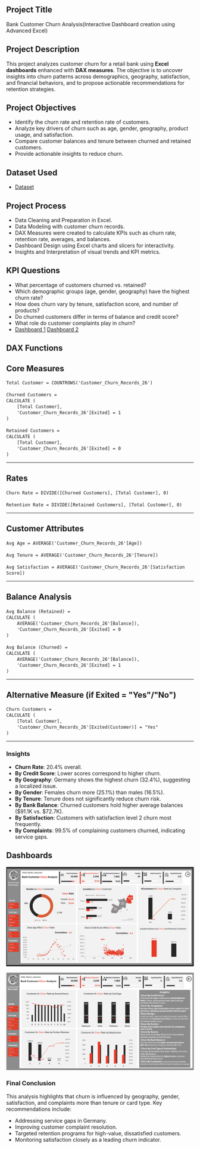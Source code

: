 ## Project Title
Bank Customer Churn Analysis(Interactive Dashboard creation using Advanced Excel)
## Project Description
This project analyzes customer churn for a retail bank using **Excel dashboards** enhanced with **DAX measures**. The objective is to uncover insights into churn patterns across demographics, geography, satisfaction, and financial behaviors, and to propose actionable recommendations for retention strategies.
## Project Objectives
- Identify the churn rate and retention rate of customers.
- Analyze key drivers of churn such as age, gender, geography, product usage, and satisfaction.
- Compare customer balances and tenure between churned and retained customers.
- Provide actionable insights to reduce churn.
## Dataset Used
- <a href="https://github.com/Jonathan-Analyst/Bank-Customer-Churn-Analysis-Excel-Dashboard-DAX/blob/main/bank%20churn.xlsx">Dataset</a>
## Project Process
- Data Cleaning and Preparation in Excel.
- Data Modeling with customer churn records.
- DAX Measures were created to calculate KPIs such as churn rate, retention rate, averages, and balances.
- Dashboard Design using Excel charts and slicers for interactivity.
- Insights and Interpretation of visual trends and KPI metrics.
## KPI Questions
- What percentage of customers churned vs. retained?
- Which demographic groups (age, gender, geography) have the highest churn rate?
- How does churn vary by tenure, satisfaction score, and number of products?
- Do churned customers differ in terms of balance and credit score?
- What role do customer complaints play in churn?
- <a href="https://github.com/Jonathan-Analyst/Bank-Customer-Churn-Analysis-Excel-Dashboard-DAX/blob/main/picture1.png">Dashboard 1<a/>
<a href="https://github.com/Jonathan-Analyst/Bank-Customer-Churn-Analysis-Excel-Dashboard-DAX/blob/main/Picture2.png">Dashboard 2<a/>
## DAX Functions
## Core Measures
```DAX
Total Customer = COUNTROWS('Customer_Churn_Records_26')

Churned Customers = 
CALCULATE (
    [Total Customer],
    'Customer_Churn_Records_26'[Exited] = 1
)

Retained Customers = 
CALCULATE (
    [Total Customer],
    'Customer_Churn_Records_26'[Exited] = 0
)
```

---

## Rates
```DAX
Churn Rate = DIVIDE([Churned Customers], [Total Customer], 0)

Retention Rate = DIVIDE([Retained Customers], [Total Customer], 0)
```

---

## Customer Attributes
```DAX
Avg Age = AVERAGE('Customer_Churn_Records_26'[Age])

Avg Tenure = AVERAGE('Customer_Churn_Records_26'[Tenure])

Avg Satisfaction = AVERAGE('Customer_Churn_Records_26'[Satisfaction Score])
```

---

## Balance Analysis
```DAX
Avg Balance (Retained) = 
CALCULATE (
    AVERAGE('Customer_Churn_Records_26'[Balance]),
    'Customer_Churn_Records_26'[Exited] = 0
)

Avg Balance (Churned) = 
CALCULATE (
    AVERAGE('Customer_Churn_Records_26'[Balance]),
    'Customer_Churn_Records_26'[Exited] = 1
)
```

---

## Alternative Measure (if Exited = "Yes"/"No")
```DAX
Churn Customers = 
CALCULATE (
    [Total Customer],
    'Customer_Churn_Records_26'[Exited(Customer)] = "Yes"
)
```

---


### Insights
- **Churn Rate**: 20.4% overall.
- **By Credit Score**: Lower scores correspond to higher churn.
- **By Geography**: Germany shows the highest churn (32.4%), suggesting a localized issue.
- **By Gender**: Females churn more (25.1%) than males (16.5%).
- **By Tenure**: Tenure does not significantly reduce churn risk.
- **By Bank Balance**: Churned customers hold higher average balances ($91.1K vs. $72.7K).
- **By Satisfaction**: Customers with satisfaction level 2 churn most frequently.
- **By Complaints**: 99.5% of complaining customers churned, indicating service gaps.
## Dashboards
  
[![Dashboard 1](https://github.com/Jonathan-Analyst/Bank-Customer-Churn-Analysis-Excel-Dashboard-DAX/blob/main/picture1.png)](https://github.com/Jonathan-Analyst/Bank-Customer-Churn-Analysis-Excel-Dashboard-DAX/blob/main/picture1.png)
 
[![Dashboard 2](https://github.com/Jonathan-Analyst/Bank-Customer-Churn-Analysis-Excel-Dashboard-DAX/blob/main/Picture2.png)](https://github.com/Jonathan-Analyst/Bank-Customer-Churn-Analysis-Excel-Dashboard-DAX/blob/main/Picture2.png)

### Final Conclusion
This analysis highlights that churn is influenced by geography, gender, satisfaction, and complaints more than tenure or card type. Key recommendations include:
- Addressing service gaps in Germany.
- Improving customer complaint resolution.
- Targeted retention programs for high-value, dissatisfied customers.
- Monitoring satisfaction closely as a leading churn indicator.





